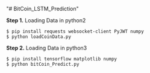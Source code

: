 "# BitCoin_LSTM_Prediction" 


**Step 1.** Loading Data
in python2

```
$ pip install requests websocket-client PyJWT numpy
$ python loadCoinData.py
``` 

**Step 2.** Loading Data
in python3

```
$ pip install tensorflow matplotlib numpy
$ python bitCoin_Predict.py
```